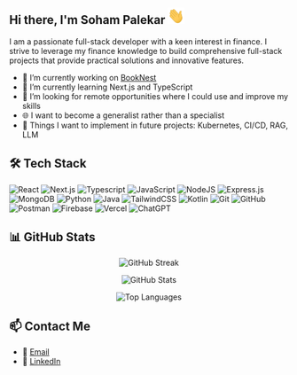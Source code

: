 ## Hi there, I'm Soham Palekar <img src="https://raw.githubusercontent.com/Soham908/Soham908/master/wave.gif" width="30px" height="30px" />

<p>I am a passionate full-stack developer with a keen interest in finance. I strive to leverage my finance knowledge to build comprehensive full-stack projects that provide practical solutions and innovative features.</p>

- 🔭 I’m currently working on [BookNest](https://github.com/Soham908/BookNest)
- 🌱 I’m currently learning Next.js and TypeScript
- 💼 I’m looking for remote opportunities where I could use and improve my skills
- 🌐 I want to become a generalist rather than a specialist
- 🚀 Things I want to implement in future projects: Kubernetes, CI/CD, RAG, LLM

## 🛠️ Tech Stack

![React](https://img.shields.io/badge/react-%2320232a.svg?style=for-the-badge&logo=react&logoColor=%2361DAFB)
![Next.js](https://img.shields.io/badge/next.js-%23000000.svg?style=for-the-badge&logo=next.js&logoColor=white)
![Typescript](https://img.shields.io/badge/typescript-%23007ACC.svg?style=for-the-badge&logo=typescript&logoColor=white)
![JavaScript](https://img.shields.io/badge/javascript-%23F7DF1E.svg?style=for-the-badge&logo=javascript&logoColor=black)
![NodeJS](https://img.shields.io/badge/node.js-6DA55F?style=for-the-badge&logo=node.js&logoColor=white)
![Express.js](https://img.shields.io/badge/express.js-%23404d59.svg?style=for-the-badge&logo=express&logoColor=%2361DAFB)
![MongoDB](https://img.shields.io/badge/MongoDB-%234ea94b.svg?style=for-the-badge&logo=mongodb&logoColor=white)
![Python](https://img.shields.io/badge/python-%233776AB.svg?style=for-the-badge&logo=python&logoColor=white)
![Java](https://img.shields.io/badge/java-%23E34F26.svg?style=for-the-badge&logo=java&logoColor=white)
![TailwindCSS](https://img.shields.io/badge/tailwindcss-%2338B2AC.svg?style=for-the-badge&logo=tailwind-css&logoColor=white)
![Kotlin](https://img.shields.io/badge/kotlin-%230095D5.svg?style=for-the-badge&logo=kotlin&logoColor=white)
![Git](https://img.shields.io/badge/git-%23F05032.svg?style=for-the-badge&logo=git&logoColor=white)
![GitHub](https://img.shields.io/badge/github-%23181717.svg?style=for-the-badge&logo=github&logoColor=white)
![Postman](https://img.shields.io/badge/postman-%23FF6C37.svg?style=for-the-badge&logo=postman&logoColor=white)
![Firebase](https://img.shields.io/badge/firebase-%23039BE5.svg?style=for-the-badge&logo=firebase&logoColor=white)
![Vercel](https://img.shields.io/badge/vercel-%23000000.svg?style=for-the-badge&logo=vercel&logoColor=white)
![ChatGPT](https://img.shields.io/badge/chatGPT-74aa9c?style=for-the-badge&logo=openai&logoColor=white)


## 📊 GitHub Stats

<p align="center">
  <img src="https://github-readme-streak-stats.herokuapp.com/?user=Soham908&theme=dark" alt="GitHub Streak" />
</p>
<p align="center">
  <img src="https://github-readme-stats.vercel.app/api?username=Soham908&show_icons=true&theme=dark" alt="GitHub Stats" />
</p>
<p align="center">
  <img src="https://github-readme-stats.vercel.app/api/top-langs/?username=Soham908&layout=compact&theme=dark" alt="Top Languages" />
</p>

## 📫 Contact Me

- 📧 [Email](mailto:sohampalekar908@gmail.com)
- 💼 [LinkedIn](https://www.linkedin.com/in/soham-palekar-916b5b247/)
